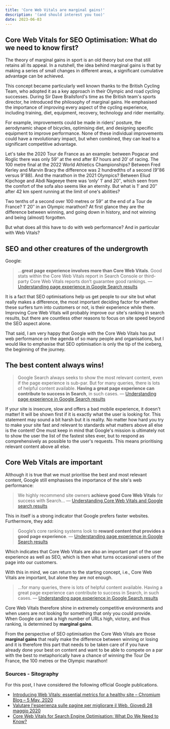 ```yaml
---
title: 'Core Web Vitals are marginal gains!'
description: '(and should interest you too)'
date: 2023-06-03
---
```

Core Web Vitals for SEO Optimisation: What do we need to know first?
---

The theory of marginal gains in sport is an old theory but one that still retains all its appeal. In a nutshell, the idea behind marginal gains is that by making a series of small changes in different areas, a significant cumulative advantage can be achieved.

This concept became particularly well known thanks to the British Cycling Team, who adopted it as a key approach in their Olympic and road cycling successes. During Sir Dave Brailsford's time as the British team's sports director, he introduced the philosophy of marginal gains. He emphasised the importance of improving every aspect of the cycling experience, including training, diet, equipment, recovery, technology and rider mentality.

For example, improvements could be made in riders' posture, the aerodynamic shape of bicycles, optimising diet, and designing specific equipment to improve performance. None of these individual improvements could have a revolutionary impact, but when combined, they can lead to a significant competitive advantage.

Let's take the 2020 Tour de France as an example: between Pogacar and Roglic there was only 59″ at the end after 87 hours and 20′ of racing. The 100 metre final at the 2022 World Athletics Championships? Between Fred Kerley and Marvin Bracy the difference was 2 hundredths of a second (9″86 versus 9″88). And the marathon in the 2021 Olympics? Between Eliud Kipchoge and Abdi Nageeye there was ‘only’ 1′ and 20″, which seen from the comfort of the sofa also seems like an eternity. But what is 1′ and 20″ after 42 km spent running at the limit of one's abilities?

Two tenths of a second over 100 metres or 59″ at the end of a Tour de France? 1′ 20″ in an Olympic marathon? At first glance they are the difference between winning, and going down in history, and not winning and being (almost) forgotten.

But what does all this have to do with web performance? And in particular with Web Vitals?

## SEO and other creatures of the undergrowth
Google:

> …**great page experience involves more than Core Web Vitals**. Good stats within the Core Web Vitals report in Search Console or third-party Core Web Vitals reports don’t guarantee good rankings.   —  [Understanding page experience in Google Search results](https://developers.google.com/search/docs/appearance/page-experience)

 It is a fact that SEO optimisations help us get people to our site but what really makes a difference, the most important deciding factor for whether these surfers turn into customers or not, is their experience while there.
Improving Core Web Vitals will probably improve our site's ranking in search results, but there are countless other reasons to focus on site speed beyond the SEO aspect alone.

That said, I am very happy that Google with the Core Web Vitals has put web performance on the agenda of so many people and organisations, but I would like to emphasise that SEO optimisation is only the tip of the iceberg, the beginning of the journey.

## The best content always wins!

> Google Search always seeks to show the most relevant content, even if the page experience is sub-par. But for many queries, there is lots of helpful content available. **Having a great page experience can contribute to success in Search**, in such cases.   — [Understanding page experience in Google Search results](https://developers.google.com/search/docs/appearance/page-experience)

If your site is insecure, slow and offers a bad mobile experience, it doesn't matter! It will be shown first if it is exactly what the user is looking for.  This statement may sound a bit harsh but it is reality. No matter how hard you try to make your site fast and relevant to standards what matters above all else is the content!
One must keep in mind that Google's mission is ultimately not to show the user the list of the fastest sites ever, but to respond as comprehensively as possible to the user's requests.
This means prioritising relevant content above all else. 

## Core Web Vitals are important
Although it is true that we must prioritise the best and most relevant content, Google still emphasises the importance of the site's web performance:

> We highly recommend site owners **achieve good Core Web Vitals** for success with Search…   — [Understanding Core Web Vitals and Google search  results](https://developers.google.com/search/docs/appearance/core-web-vitals)

This in itself is a strong indicator that Google prefers faster websites. Furthermore, they add:
> Google’s core ranking systems look to **reward content that provides a good page experience**.   — [Understanding page experience in Google Search results](https://developers.google.com/search/docs/appearance/page-experience)

Which indicates that Core Web Vitals are also an important part of the user experience as well as SEO, which is then what turns occasional users of the page into our customers.

With this in mind, we can return to the starting concept, i.e., Core Web Vitals are important, but alone they are not enough. 

> …for many queries, there is lots of helpful content available. Having a great page experience can contribute to success in Search, in such cases.
— [Understanding page experience in Google Search results](https://developers.google.com/search/docs/appearance/page-experience?hl=it)

Core Web Vitals therefore shine in extremely competitive environments and when users are not looking for something that only you could provide. When Google can rank a high number of URLs high, victory, and thus ranking, is determined by **marginal gains**.

From the perspective of SEO optimisation the Core Web Vitals are those **marginal gains** that really make the difference between winning or losing and it is therefore this part that needs to be taken care of if you have already done your best on content and want to be able to compete on a par with the best to metaphorically have a chance of winning the Tour De France, the 100 metres or the Olympic marathon!

### Sources - Sitography

For this post, I have considered the following official Google publications. 

- [Introducing Web Vitals: essential metrics for a healthy site – Chromium Blog – 5 May, 2020](https://blog.chromium.org/2020/05/introducing-web-vitals-essential-metrics.html)
- [Valutare l'esperienza sulle pagine per migliorare il Web, Giovedì 28 maggio 2020](https://developers.google.com/search/blog/2020/05/evaluating-page-experience?hl=it)
- [Core Web Vitals for Search Engine Optimisation: What Do We Need to Know?](https://csswizardry.com/2023/07/core-web-vitals-for-search-engine-optimisation/)
